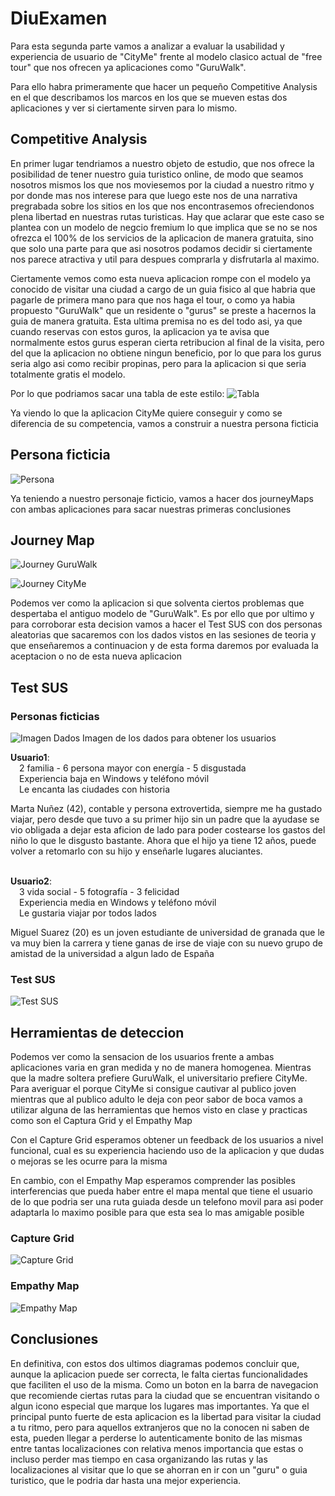 # DiuExamen

Para esta segunda parte vamos a analizar a evaluar la usabilidad y experiencia de usuario de "CityMe" frente al modelo clasico actual de "free tour" que nos ofrecen ya aplicaciones como "GuruWalk".

Para ello habra primeramente que hacer un pequeño Competitive Analysis en el que describamos los marcos en los que se mueven estas dos aplicaciones y ver si ciertamente sirven para lo mismo.

## Competitive Analysis
En primer lugar tendriamos a nuestro objeto de estudio, que nos ofrece la posibilidad de tener nuestro guia turistico online, de modo que seamos nosotros mismos los que nos moviesemos por la ciudad a nuestro ritmo y por donde mas nos interese para que luego este nos de una narrativa pregrabada sobre los sitios en los que nos encontrasemos ofreciendonos plena libertad en nuestras rutas turisticas. Hay que aclarar que este caso se plantea con un modelo de negcio fremium lo que implica que se no se nos ofrezca el 100% de los servicios de la aplicacion de manera gratuita, sino que solo una parte para que asi nosotros podamos decidir si ciertamente nos parece atractiva y util para despues comprarla y disfrutarla al maximo.

Ciertamente vemos como esta nueva aplicacion rompe con el modelo ya conocido de visitar una ciudad a cargo de un guia fisico al que habria que pagarle de primera mano para que nos haga el tour, o como ya habia propuesto "GuruWalk" que un residente o "gurus" se preste a hacernos la guia de manera gratuita. Esta ultima premisa no es del todo asi, ya que cuando reservas con estos guros, la aplicacion ya te avisa que normalmente estos gurus esperan cierta retribucion al final de la visita, pero del que la aplicacion no obtiene ningun beneficio, por lo que para los gurus seria algo asi como recibir propinas, pero para la aplicacion si que seria totalmente gratis el modelo.

Por lo que podriamos sacar una tabla de este estilo:
![Tabla](fotos/Competitive-Analysis.PNG)

Ya viendo lo que la aplicacion CityMe quiere conseguir y como se diferencia de su competencia, vamos a construir a nuestra persona ficticia

## Persona ficticia

![Persona](fotos/JoseMartinez.PNG)

Ya teniendo a nuestro personaje ficticio, vamos a hacer dos journeyMaps con ambas aplicaciones para sacar nuestras primeras conclusiones

## Journey Map

![Journey GuruWalk](fotos/GuruWalkJourney.PNG)

![Journey CityMe](fotos/CityMeJourney.PNG)

Podemos ver como la aplicacion si que solventa ciertos problemas que despertaba el antiguo modelo de "GuruWalk". Es por ello que por ultimo y para corroborar esta decision vamos a hacer el Test SUS con dos personas aleatorias que sacaremos con los dados vistos en las sesiones de teoria y que enseñaremos a continuacion y de esta forma daremos por evaluada la aceptacion o no de esta nueva aplicacion

## Test SUS

### Personas ficticias

![Imagen Dados](fotos/dados.png) Imagen de los dados para obtener los usuarios

<b>Usuario1</b>:
<br>&emsp;2 familia - 6 persona mayor con energía - 5 disgustada
<br>&emsp;Experiencia baja en Windows y teléfono móvil
<br>&emsp;Le encanta las ciudades con historia<br>

Marta Nuñez (42), contable y persona extrovertida, siempre me ha gustado viajar, pero desde que tuvo a su primer hijo sin un padre que la ayudase se vio obligada a dejar esta aficion de lado para poder costearse los gastos del niño lo que le disgusto bastante. Ahora que el hijo ya tiene 12 años, puede volver a retomarlo con su hijo y enseñarle lugares aluciantes.

<br><b>Usuario2</b>:
<br>&emsp;3 vida social - 5 fotografía - 3 felicidad
<br>&emsp;Experiencia media en Windows y teléfono móvil
<br>&emsp;Le gustaria viajar por todos lados<br>

Miguel Suarez (20) es un joven estudiante de universidad de granada que le va muy bien la carrera y tiene ganas de irse de viaje con su nuevo grupo de amistad de la universidad a algun lado de España

### Test SUS
![Test SUS](fotos/TestSUS.PNG)

## Herramientas de deteccion

Podemos ver como la sensacion de los usuarios frente a ambas aplicaciones varia en gran medida y no de manera homogenea. Mientras que la madre soltera prefiere GuruWalk, el universitario prefiere CityMe. Para averiguar el porque CityMe si consigue cautivar al publico joven mientras que al publico adulto le deja con peor sabor de boca vamos a utilizar alguna de las herramientas que hemos visto en clase y practicas como son el Captura Grid y el Empathy Map

Con el Capture Grid esperamos obtener un feedback de los usuarios a nivel funcional, cual es su experiencia haciendo uso de la aplicacion y que dudas o mejoras se les ocurre para la misma

En cambio, con el Empathy Map esperamos comprender las posibles interferencias que pueda haber entre el mapa mental que tiene el usuario de lo que podria ser una ruta guiada desde un telefono movil para asi poder adaptarla lo maximo posible para que esta sea lo mas amigable posible

### Capture Grid
![Capture Grid](fotos/CaptureGrid.PNG)

### Empathy Map
![Empathy Map](fotos/EmpathyMap.png)

## Conclusiones

En definitiva, con estos dos ultimos diagramas podemos concluir que, aunque la aplicacion puede ser correcta, le falta ciertas funcionalidades que faciliten el uso de la misma. Como un boton en la barra de navegacion que recomiende ciertas rutas para la ciudad que se encuentran visitando o algun icono especial que marque los lugares mas importantes. Ya que el principal punto fuerte de esta aplicacion es la libertad para visitar la ciudad a tu ritmo, pero para aquellos extranjeros que no la conocen ni saben de esta, pueden llegar a perderse lo autenticamente bonito de las mismas entre tantas localizaciones con relativa menos importancia que estas o incluso perder mas tiempo en casa organizando las rutas y las localizaciones al visitar que lo que se ahorran en ir con un "guru" o guia turistico, que le podria dar hasta una mejor experiencia.



